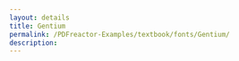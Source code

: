 ```yaml
---
layout: details
title: Gentium
permalink: /PDFreactor-Examples/textbook/fonts/Gentium/
description: 
---
```





